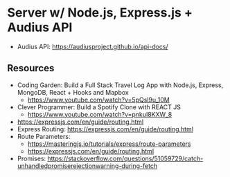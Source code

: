 # Server w/ Node.js, Express.js + Audius API

* Audius API: https://audiusproject.github.io/api-docs/

## Resources
* Coding Garden: Build a Full Stack Travel Log App with Node.js, Express, MongoDB, React + Hooks and Mapbox
  * https://www.youtube.com/watch?v=5pQsl9u_10M
* Clever Programmer: Build a Spotify Clone with REACT JS
  * https://www.youtube.com/watch?v=pnkuI8KXW_8
* https://expressjs.com/en/guide/routing.html
* Express Routing: https://expressjs.com/en/guide/routing.html
* Route Parameters: 
  * https://masteringjs.io/tutorials/express/route-parameters
  * https://expressjs.com/en/guide/routing.html
* Promises: https://stackoverflow.com/questions/51059729/catch-unhandledpromiserejectionwarning-during-fetch